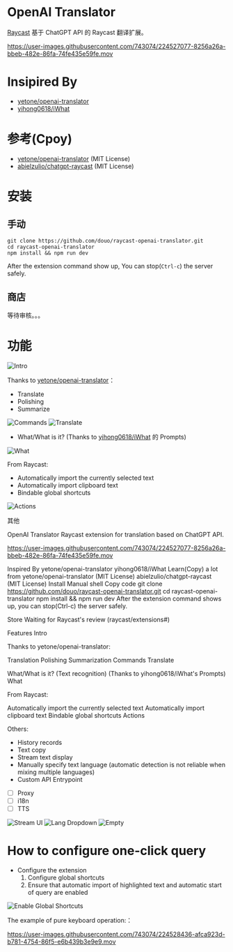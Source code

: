 # OpenAI Translator

[Raycast](https://www.raycast.com/) 基于 ChatGPT API 的 Raycast 翻译扩展。



https://user-images.githubusercontent.com/743074/224527077-8256a26a-bbeb-482e-86fa-74fe435e59fe.mov



# Insipired By

- [yetone/openai-translator](https://github.com/yetone/openai-translator)
- [yihong0618/iWhat](https://github.com/yihong0618/iWhat)

# 参考(Cpoy)

- [yetone/openai-translator](https://github.com/yetone/openai-translator) (MIT License)
- [abielzulio/chatgpt-raycast](https://github.com/abielzulio/chatgpt-raycast) (MIT License)

# 安装

## 手动

``` shell
git clone https://github.com/douo/raycast-openai-translator.git
cd raycast-openai-translator
npm install && npm run dev
```

After the extension command show up, You can stop(`Ctrl-c`) the server safely.

## 商店

等待审核。。。

# 功能

![Intro](metadata/configuration.png)

Thanks to  [yetone/openai-translator](https://github.com/yetone/openai-translator)：

- Translate
- Polishing
- Summarize

![Commands](metadata/commands.png)
![Translate](metadata/translate.png)


- What/What is it? (Thanks to [yihong0618/iWhat](https://github.com/yihong0618/iWhat) 的 Prompts)

![What](metadata/what-en.png)

From Raycast:

- Automatically import the currently selected text
- Automatically import clipboard text
- Bindable global shortcuts

![Actions](metadata/actions.png)


其他

OpenAI Translator
Raycast extension for translation based on ChatGPT API.

https://user-images.githubusercontent.com/743074/224527077-8256a26a-bbeb-482e-86fa-74fe435e59fe.mov

Inspired By
yetone/openai-translator
yihong0618/iWhat
Learn(Copy) a lot from
yetone/openai-translator (MIT License)
abielzulio/chatgpt-raycast (MIT License)
Install
Manual
shell
Copy code
git clone https://github.com/douo/raycast-openai-translator.git
cd raycast-openai-translator
npm install && npm run dev
After the extension command shows up, you can stop(Ctrl-c) the server safely.

Store
Waiting for Raycast's review (raycast/extensions#)

Features
Intro

Thanks to yetone/openai-translator:

Translation
Polishing
Summarization
Commands
Translate

What/What is it? (Text recognition) (Thanks to yihong0618/iWhat's Prompts)
What

From Raycast:

Automatically import the currently selected text
Automatically import clipboard text
Bindable global shortcuts
Actions

Others:

- History records
- Text copy
- Stream text display
- Manually specify text language (automatic detection is not reliable when mixing multiple languages)
- Custom API Entrypoint
- [ ] Proxy
- [ ] i18n
- [ ] TTS

![Stream UI](metadata/stream-text.png)
![Lang Dropdown](metadata/lang-dropdown.png)
![Empty](metadata/empty.png)

# How to configure one-click query

- Configure the extension
  1. Configure global shortcuts
  2. Ensure that automatic import of highlighted text and automatic start of query are enabled

![Enable Global Shortcuts](https://user-images.githubusercontent.com/743074/224528361-6231ba8f-d8aa-45d7-9a36-cb3889452254.png)

The example of pure keyboard operation:：

https://user-images.githubusercontent.com/743074/224528436-afca923d-b781-4754-86f5-e6b439b3e9e9.mov

